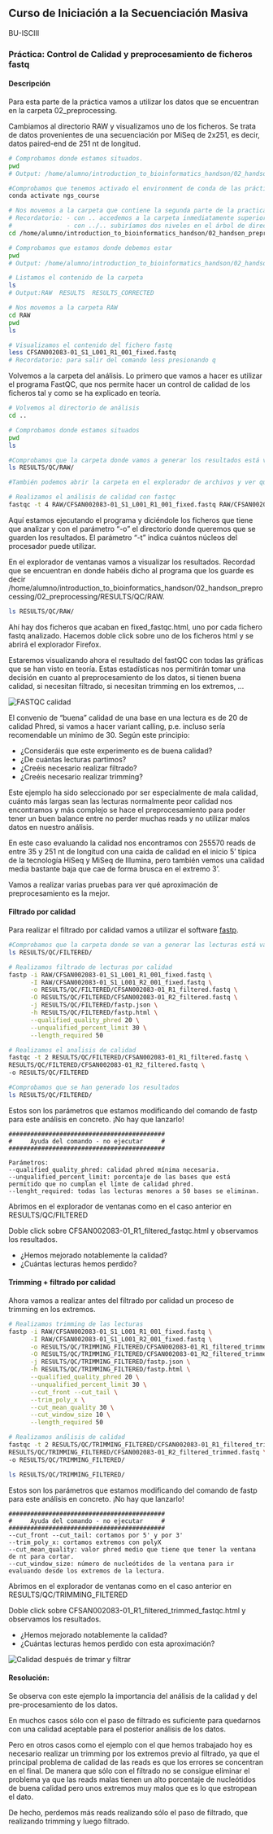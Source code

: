 ## Curso de Iniciación a la Secuenciación Masiva
BU-ISCIII

### Práctica: Control de Calidad y preprocesamiento de ficheros fastq

#### Descripción
Para esta parte de la práctica vamos a utilizar los datos que se encuentran en la carpeta 02_preprocessing.

Cambiamos al directorio RAW y visualizamos uno de los ficheros. Se trata de datos provenientes de una secuenciación por MiSeq de 2x251, es decir, datos paired-end de 251 nt de longitud.

```bash
# Comprobamos donde estamos situados.
pwd
# Output: /home/alumno/introduction_to_bioinformatics_handson/02_handson_preprocessing/01_fastq_format/prueba_454

#Comprobamos que tenemos activado el environment de conda de las prácticas y si no lo activamos
conda activate ngs_course

# Nos movemos a la carpeta que contiene la segunda parte de la practica
# Recordatorio: - con .. accedemos a la carpeta inmediatamente superior a la que nos encontramos.
#               - con ../.. subiríamos dos niveles en el árbol de directorios.
cd /home/alumno/introduction_to_bioinformatics_handson/02_handson_preprocessing/02_preprocessing

# Comprobamos que estamos donde debemos estar
pwd
# Output: /home/alumno/introduction_to_bioinformatics_handson/02_handson_preprocessing/02_preprocessing

# Listamos el contenido de la carpeta
ls
# Output:RAW  RESULTS  RESULTS_CORRECTED

# Nos movemos a la carpeta RAW
cd RAW
pwd
ls

# Visualizamos el contenido del fichero fastq
less CFSAN002083-01_S1_L001_R1_001_fixed.fastq
# Recordatorio: para salir del comando less presionando q
```

Volvemos a la carpeta del análisis. Lo primero que vamos a hacer es utilizar el programa FastQC, que nos permite hacer un control de calidad de los ficheros tal y como se ha explicado en teoría.

```bash
# Volvemos al directorio de análisis
cd ..

# Comprobamos donde estamos situados
pwd
ls

#Comprobamos que la carpeta donde vamos a generar los resultados está vacía
ls RESULTS/QC/RAW/

#También podemos abrir la carpeta en el explorador de archivos y ver que también está vacía

# Realizamos el análisis de calidad con fastqc
fastqc -t 4 RAW/CFSAN002083-01_S1_L001_R1_001_fixed.fastq RAW/CFSAN002083-01_S1_L001_R2_001_fixed.fastq -o RESULTS/QC/RAW
```

Aquí estamos ejecutando el programa y diciéndole los ficheros que tiene que analizar y con el parámetro “-o” el directorio donde queremos que se guarden los resultados. El parámetro “-t” indica cuántos núcleos del procesador puede utilizar.

En el explorador de ventanas vamos a visualizar los resultados. Recordad que se encuentran en donde habéis dicho al programa que los guarde es decir /home/alumno/introduction_to_bioinformatics_handson/02_handson_preprocessing/02_preprocessing/RESULTS/QC/RAW.

```bash
ls RESULTS/QC/RAW/
```

Ahí hay dos ficheros que acaban en fixed_fastqc.html, uno por cada fichero fastq analizado. Hacemos doble click sobre uno de los ficheros html y se abrirá el explorador Firefox.

Estaremos visualizando ahora el resultado del fastQC con todas las gráficas que se han visto en teoría. Estas estadísticas nos permitirán tomar una decisión en cuanto al preprocesamiento de los datos, si tienen buena calidad, si necesitan filtrado, si necesitan trimming en los extremos, ...

![FASTQC calidad](img/quality.png)

El convenio de “buena” calidad de una base en una lectura es de 20 de calidad Phred, si vamos a hacer variant calling, p.e. incluso sería recomendable un mínimo de 30. Según este principio:

* ¿Consideráis que este experimento es de buena calidad?
* ¿De cuántas lecturas partimos?
* ¿Creéis necesario realizar filtrado?
* ¿Creéis necesario realizar trimming?

Este ejemplo ha sido seleccionado por ser especialmente de mala calidad, cuánto más largas sean las lecturas normalmente peor calidad nos encontramos y más complejo se hace el preprocesamiento para poder tener un buen balance entre no perder muchas reads y no utilizar malos datos en nuestro análisis.

En este caso evaluando la calidad nos encontramos con 255570 reads de entre 35 y 251 nt de longitud con una caída de calidad en el inicio 5’ típica de la tecnología HiSeq y MiSeq de Illumina, pero también vemos una calidad media bastante baja que cae de forma brusca en el extremo 3’.

Vamos a realizar varias pruebas para ver qué aproximación de preprocesamiento es la mejor.

#### Filtrado por calidad

Para realizar el filtrado por calidad vamos a utilizar el software [fastp](https://github.com/OpenGene/fastp).

```bash
#Comprobamos que la carpeta donde se van a generar las lecturas está vacía
ls RESULTS/QC/FILTERED/

# Realizamos filtrado de lecturas por calidad
fastp -i RAW/CFSAN002083-01_S1_L001_R1_001_fixed.fastq \
      -I RAW/CFSAN002083-01_S1_L001_R2_001_fixed.fastq \
      -o RESULTS/QC/FILTERED/CFSAN002083-01_R1_filtered.fastq \
      -O RESULTS/QC/FILTERED/CFSAN002083-01_R2_filtered.fastq \
      -j RESULTS/QC/FILTERED/fastp.json \
      -h RESULTS/QC/FILTERED/fastp.html \
      --qualified_quality_phred 20 \
      --unqualified_percent_limit 30 \
      --length_required 50

# Realizamos el anaĺisis de calidad
fastqc -t 2 RESULTS/QC/FILTERED/CFSAN002083-01_R1_filtered.fastq \
RESULTS/QC/FILTERED/CFSAN002083-01_R2_filtered.fastq \
-o RESULTS/QC/FILTERED

#Comprobamos que se han generado los resultados
ls RESULTS/QC/FILTERED/
```

Estos son los parámetros que estamos modificando del comando de fastp para este análisis en concreto. ¡No hay que lanzarlo!

```
###########################################
#     Ayuda del comando - no ejecutar     #
###########################################

Parámetros:
--qualified_quality_phred: calidad phred mínima necesaria.
--unqualified_percent_limit: porcentaje de las bases que está permitido que no cumplan el límte de calidad phred.
--lenght_required: todas las lecturas menores a 50 bases se eliminan.
```

Abrimos en el explorador de ventanas como en el caso anterior en RESULTS/QC/FILTERED

Doble click sobre CFSAN002083-01_R1_filtered_fastqc.html y observamos los resultados.
* ¿Hemos mejorado notablemente la calidad?
* ¿Cuántas lecturas hemos perdido?

#### Trimming + filtrado por calidad

Ahora vamos a realizar antes del filtrado por calidad un proceso de trimming en los extremos.

```bash
# Realizamos trimming de las lecturas
fastp -i RAW/CFSAN002083-01_S1_L001_R1_001_fixed.fastq \
      -I RAW/CFSAN002083-01_S1_L001_R2_001_fixed.fastq \
      -o RESULTS/QC/TRIMMING_FILTERED/CFSAN002083-01_R1_filtered_trimmed.fastq \
      -O RESULTS/QC/TRIMMING_FILTERED/CFSAN002083-01_R2_filtered_trimmed.fastq \
      -j RESULTS/QC/TRIMMING_FILTERED/fastp.json \
      -h RESULTS/QC/TRIMMING_FILTERED/fastp.html \
      --qualified_quality_phred 20 \
      --unqualified_percent_limit 30 \
      --cut_front --cut_tail \
      --trim_poly_x \
      --cut_mean_quality 30 \
      --cut_window_size 10 \
      --length_required 50

# Realizamos análisis de calidad
fastqc -t 2 RESULTS/QC/TRIMMING_FILTERED/CFSAN002083-01_R1_filtered_trimmed.fastq \
RESULTS/QC/TRIMMING_FILTERED/CFSAN002083-01_R2_filtered_trimmed.fastq \
-o RESULTS/QC/TRIMMING_FILTERED/

ls RESULTS/QC/TRIMMING_FILTERED/
```

Estos son los parámetros que estamos modificando del comando de fastp para este análisis en concreto. ¡No hay que lanzarlo!

```
###########################################
#     Ayuda del comando - no ejecutar     #
###########################################
--cut_front --cut_tail: cortamos por 5' y por 3'
--trim_poly_x: cortamos extremos con polyX
--cut_mean_quality: valor phred medio que tiene que tener la ventana de nt para cortar.
--cut_window_size: número de nucleótidos de la ventana para ir evaluando desde los extremos de la lectura.
```

Abrimos en el explorador de ventanas como en el caso anterior en  RESULTS/QC/TRIMMING_FILTERED

Doble click sobre CFSAN002083-01_R1_filtered_trimmed_fastqc.html y observamos los resultados.
* ¿Hemos mejorado notablemente la calidad?
* ¿Cuántas lecturas hemos perdido con esta aproximación?

![Calidad después de trimar y filtrar](img/quality_postprocessing.png)

#### Resolución:

Se observa con este ejemplo la importancia del análisis de la calidad y del pre-procesamiento de los datos.

En muchos casos sólo con el paso de filtrado es suficiente para quedarnos con una calidad aceptable para el posterior análisis de los datos.

Pero en otros casos como el ejemplo con el que hemos trabajado hoy es necesario realizar un trimming por los extremos previo al filtrado, ya que el principal problema de calidad de las reads es que los errores se concentran en el final. De manera que sólo con el filtrado no se consigue eliminar el problema ya que las reads malas tienen un alto porcentaje de nucleótidos de buena calidad pero unos extremos muy malos que es lo que estropean el dato.

De hecho, perdemos más reads realizando sólo el paso de filtrado, que realizando trimming y luego filtrado.
